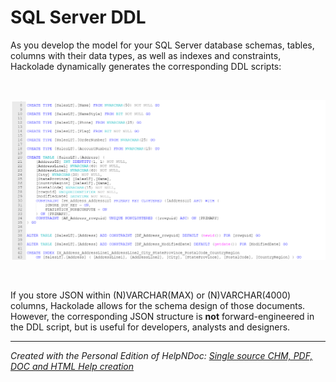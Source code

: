 # SQL Server DDL

As you develop the model for your SQL Server database schemas, tables, columns with their data types, as well as indexes and constraints, Hackolade dynamically generates the corresponding DDL scripts:

&nbsp;

![Image](<lib/SQL%20Server%20DDL%20Forward-Engineering.png>)

&nbsp;

If you store JSON within (N)VARCHAR(MAX) or (N)VARCHAR(4000) columns, Hackolade allows for the schema design of those documents.&nbsp; However, the corresponding JSON structure is **not** forward-engineered in the DDL script, but is useful for developers, analysts and designers.

***
_Created with the Personal Edition of HelpNDoc: [Single source CHM, PDF, DOC and HTML Help creation](<https://www.helpndoc.com/help-authoring-tool>)_
